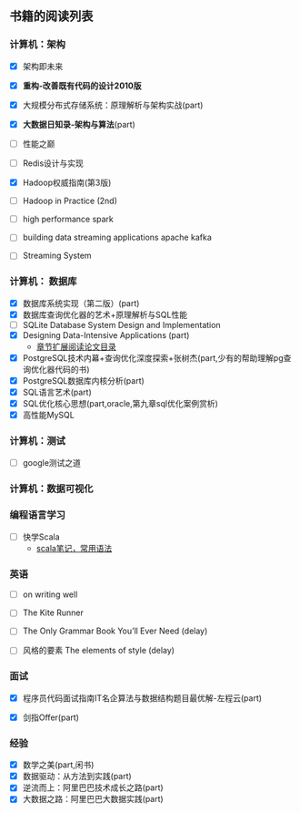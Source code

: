 
## 书籍的阅读列表


### 计算机：架构


- [x] 架构即未来
- [x] **重构-改善既有代码的设计2010版**
- [x] 大规模分布式存储系统：原理解析与架构实战(part)
- [x] **大数据日知录-架构与算法**(part)
- [ ] 性能之巅
- [ ] Redis设计与实现
- [x] Hadoop权威指南(第3版) 
- [ ] Hadoop in Practice (2nd)
- [ ] high performance spark 
- [ ] building data streaming applications apache kafka
- [ ] Streaming System 


### 计算机： 数据库


- [x] 数据库系统实现（第二版）(part)
- [x] 数据库查询优化器的艺术+原理解析与SQL性能
- [ ] SQLite Database System Design and Implementation
- [x] Designing Data-Intensive Applications (part)
  - [章节扩展阅读论文目录](https://github.com/ept/ddia-references)
- [x] PostgreSQL技术内幕+查询优化深度探索+张树杰(part,少有的帮助理解pg查询优化器代码的书) 
- [x] PostgreSQL数据库内核分析(part)
- [x] SQL语言艺术(part)
- [x] SQL优化核心思想(part,oracle,第九章sql优化案例赏析)
- [x] 高性能MySQL

### 计算机：测试


- [ ] google测试之道


### 计算机：数据可视化  


### 编程语言学习
- [ ] 快学Scala
  - [scala笔记，常用语法](https://www.cnblogs.com/fxjwind/p/3338829.html)

### 英语
- [ ] on writing well 
- [ ] The Kite Runner 
- [ ] The Only Grammar Book You’ll Ever Need (delay)
- [ ] 风格的要素 The elements of style (delay)



### 面试


- [x] 程序员代码面试指南IT名企算法与数据结构题目最优解-左程云(part)   
- [x] 剑指Offer(part)


### 经验

- [x] 数学之美(part,闲书)
- [x] 数据驱动：从方法到实践(part)
- [x] 逆流而上：阿里巴巴技术成长之路(part)
- [x] 大数据之路：阿里巴巴大数据实践(part)  
